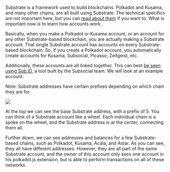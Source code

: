 Substrate is a framework used to build blockchains. Polkadot and Kusama, and many other chains, are all built using Substrate. The technical specifics are not important here, but you can [read about them](https://substrate.io/) if you want to. What is important now is to learn how accounts work.

Basically, when you make a Polkadot or Kusama account, or an account for any other Substrate-based blockchain, you are actually making a Substrate account. That single Substrate account has accounts on every Substrate-based blockchain. So, if you create a Polkadot account, you automatically create accounts for Kusama, Subsocial, Picasso, Zeitgeist, etc.

Additionally, these accounts are all linked together. This can best [be seen using Sub.ID](https://sub.id/#/5E7sS6NaRTxPnUqN8W9dfh6nbdNrk5HZ9fiuAcYTdd2sTZbD), a tool built by the Subsocial team. We will look at an example account.

Note: Substrate addresses have certain prefixes depending on which chain they are for.

![](https://media.discordapp.net/attachments/893485384154095640/963462205909647360/image5.png?width=1127&height=663)

At the top we can see the base Substrate address, with a prefix of 5. You can think of a Substrate account like a wheel. Each individual chain is a spoke on the wheel, and the Substrate address is at the center, connecting them all.

Further down, we can see addresses and balances for a few Substrate-based chains, such as Polkadot, Kusama, Acala, and Astar. As you can see, they all have different addresses. However, they are all part of the same Substrate account, and the owner of this account only sees one account in his polkadot.js extension, but is able to perform transactions on all of these networks.
